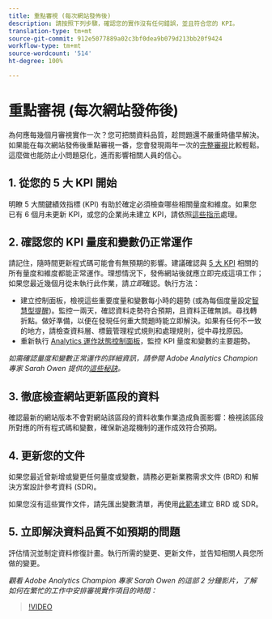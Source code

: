 ```yaml
---
title: 重點審視 (每次網站發佈後)
description: 請按照下列步驟，確認您的實作沒有任何錯誤，並且符合您的 KPI。
translation-type: tm+mt
source-git-commit: 912e5077889a02c3bf0dea9b079d213bb20f9424
workflow-type: tm+mt
source-wordcount: '514'
ht-degree: 100%

---
```



# 重點審視 (每次網站發佈後)

為何應每幾個月審視實作一次？您可把關資料品質，趁問題還不嚴重時儘早解決。如果能在每次網站發佈後重點審視一番，您會發現兩年一次的[完整審視](/help/implement/review/full-review.md)比較輕鬆。這麼做也能防止小問題惡化，進而影響相關人員的信心。

## 1. 從您的 5 大 KPI 開始

明瞭 5 大關鍵績效指標 (KPI) 有助於確定必須檢查哪些相關量度和維度。如果您已有 6 個月未更新 KPI，或您的企業尚未建立 KPI，請依照[這些指示](/help/implement/review/define-kpis.md)處理。

## 2. 確認您的 KPI 量度和變數仍正常運作

請記住，隨時間更新程式碼可能會有無預期的影響。建議確認與 [5 大 KPI](/help/implement/review/define-kpis.md) 相關的所有量度和維度都能正常運作。理想情況下，發佈網站後就應立即完成這項工作；如果您最近幾個月從未執行此作業，請&#x200B;*立即*&#x200B;確認。執行方法：

* 建立控制面板，檢視這些重要度量和變數每小時的趨勢 (或為每個度量設定[智慧型提醒](https://experienceleague.adobe.com/docs/analytics/analyze/analysis-workspace/virtual-analyst/intelligent-alerts/intellligent-alerts.html#analysis-workspace))。監控一兩天，確認資料走勢符合預期，且資料正確無誤。尋找轉折點。做好準備，以便在發現任何重大問題時能立即解決。如果有任何不一致的地方，請檢查資料層、標籤管理程式規則和處理規則，從中尋找原因。
* 重新執行 [Analytics 運作狀態控制面板](https://assets.adobe.com/public/9549dbe7-765a-4899-77b8-85cbba1a4252)，監控 KPI 量度和變數的主要趨勢。

*如需確認量度和變數正常運作的詳細資訊，請參閱 Adobe Analytics Champion 專家 Sarah Owen 提供的[這些秘訣](https://experienceleaguecommunities.adobe.com/t5/adobe-analytics-discussions/my-five-best-tips-for-keeping-adobe-analytics-humming/td-p/388608)。*

## 3. 徹底檢查網站更新區段的資料

確認最新的網站版本不會對網站該區段的資料收集作業造成負面影響：檢視該區段所對應的所有程式碼和變數，確保新追蹤機制的運作成效符合預期。

## 4. 更新您的文件

如果您最近曾新增或變更任何量度或變數，請務必更新業務需求文件 (BRD) 和解決方案設計參考資料 (SDR)。

如果您沒有這些實作文件，請先匯出變數清單，再使用[此範本](https://experienceleague.adobe.com/docs/analytics-learn/tutorials/implementation/implementation-basics/creating-a-business-requirements-document.html?lang=zh-Hant#implementation)建立 BRD 或 SDR。

## 5. 立即解決資料品質不如預期的問題

評估情況並制定資料修復計畫。執行所需的變更、更新文件，並告知相關人員您所做的變更。

*觀看 Adobe Analytics Champion 專家 Sarah Owen 的這部 2 分鐘影片，了解如何在繁忙的工作中安排審視實作項目的時間：*

>[!VIDEO](https://video.tv.adobe.com/v/328340/?quality=12&learn=on)
